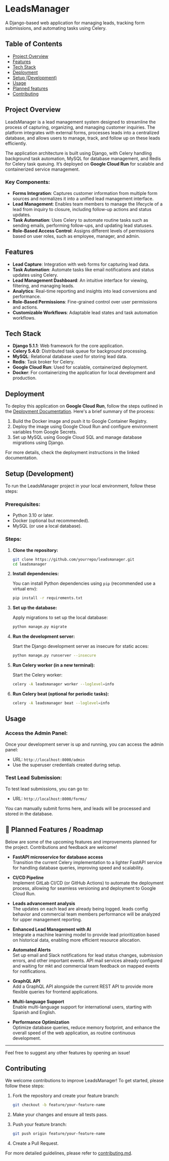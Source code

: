 # LeadsManager

A Django-based web application for managing leads, tracking form submissions, and automating tasks using Celery.

## Table of Contents
- [Project Overview](#project-overview)
- [Features](#features)
- [Tech Stack](#tech-stack)
- [Deployment](#deployment)
- [Setup (Development)](#setup-development)
- [Usage](#usage)
- [Planned features](#planned-features)
- [Contributing](#contributing)

## Project Overview

LeadsManager is a lead management system designed to streamline the process of capturing, organizing, and managing customer inquiries. The platform integrates with external forms, processes leads into a centralized database, and allows users to manage, track, and follow up on these leads efficiently.

The application architecture is built using Django, with Celery handling background task automation, MySQL for database management, and Redis for Celery task queuing. It’s deployed on **Google Cloud Run** for scalable and containerized service management.

### Key Components:
- **Forms Integration**: Captures customer information from multiple form sources and normalizes it into a unified lead management interface.
- **Lead Management**: Enables team members to manage the lifecycle of a lead from inquiry to closure, including follow-up actions and status updates.
- **Task Automation**: Uses Celery to automate routine tasks such as sending emails, performing follow-ups, and updating lead statuses.
- **Role-Based Access Control**: Assigns different levels of permissions based on user roles, such as employee, manager, and admin.
  
## Features

- **Lead Capture**: Integration with web forms for capturing lead data.
- **Task Automation**: Automate tasks like email notifications and status updates using Celery.
- **Lead Management Dashboard**: An intuitive interface for viewing, filtering, and managing leads.
- **Analytics**: Real-time reporting and insights into lead conversions and performance.
- **Role-Based Permissions**: Fine-grained control over user permissions and actions.
- **Customizable Workflows**: Adaptable lead states and task automation workflows.

## Tech Stack

- **Django 5.1.1**: Web framework for the core application.
- **Celery 5.4.0**: Distributed task queue for background processing.
- **MySQL**: Relational database used for storing lead data.
- **Redis**: Task broker for Celery.
- **Google Cloud Run**: Used for scalable, containerized deployment.
- **Docker**: For containerizing the application for local development and production.

## Deployment

To deploy this application on **Google Cloud Run**, follow the steps outlined in the [Deployment Documentation](docs/deployment.md). Here's a brief summary of the process:

1. Build the Docker image and push it to Google Container Registry.
2. Deploy the image using Google Cloud Run and configure environment variables from Google Secrets.
3. Set up MySQL using Google Cloud SQL and manage database migrations using Django.

For more details, check the deployment instructions in the linked documentation.

## Setup (Development)

To run the LeadsManager project in your local environment, follow these steps:

### Prerequisites:
- Python 3.10 or later.
- Docker (optional but recommended).
- MySQL (or use a local database).

### Steps:

1. **Clone the repository:**

    ```bash
    git clone https://github.com/yourrepo/leadsmanager.git
    cd leadsmanager
    ```

2. **Install dependencies:**

    You can install Python dependencies using `pip` (recommended use a virtual env):

    ```bash
    pip install -r requirements.txt
    ```

3. **Set up the database:**

    Apply migrations to set up the local database:

    ```bash
    python manage.py migrate
    ```

4. **Run the development server:**

    Start the Django development server as insecure for static acces:

    ```bash
    python manage.py runserver --insecure
    ```

5. **Run Celery worker (in a new terminal):**

    Start the Celery worker:

    ```bash
    celery -A leadsmanager worker --loglevel=info
    ```

6. **Run Celery beat (optional for periodic tasks):**

    ```bash
    celery -A leadsmanager beat --loglevel=info
    ```

## Usage

### Access the Admin Panel:
Once your development server is up and running, you can access the admin panel:

- URL: `http://localhost:8000/admin`
- Use the superuser credentials created during setup.

### Test Lead Submission:
To test lead submissions, you can go to:

- URL: `http://localhost:8000/forms/`

You can manually submit forms here, and leads will be processed and stored in the database.

## 🚀 Planned Features / Roadmap

Below are some of the upcoming features and improvements planned for the project. Contributions and feedback are welcome!

- **FastAPI microservice for database access**  
  Transition the current Celery implementation to a lighter FastAPI service for handling database queries, improving speed and scalability.

- **CI/CD Pipeline**  
  Implement GitLab CI/CD (or GitHub Actions) to automate the deployment process, allowing for seamless versioning and deployment to Google Cloud Run.

- **Leads advancement analysis**  
  The updates on each lead are already being logged. leads config behavior and commercial team members performance will be analyzed for upper management reporting.

- **Enhanced Lead Management with AI**  
  Integrate a machine learning model to provide lead prioritization based on historical data, enabling more efficient resource allocation.

- **Automated Alerts**  
  Set up email and Slack notifications for lead status changes, submission errors, and other important events. API mail services already configured and waiting for mkt and commercial team feedback on mapped events for notifications.

- **GraphQL API**  
  Add a GraphQL API alongside the current REST API to provide more flexible queries for frontend applications.

- **Multi-language Support**  
  Enable multi-language support for international users, starting with Spanish and English.

- **Performance Optimization**  
  Optimize database queries, reduce memory footprint, and enhance the overall speed of the web application, as routine continuous development.

---

Feel free to suggest any other features by opening an issue!

## Contributing

We welcome contributions to improve LeadsManager! To get started, please follow these steps:

1. Fork the repository and create your feature branch:

    ```bash
    git checkout -b feature/your-feature-name
    ```

2. Make your changes and ensure all tests pass.
3. Push your feature branch:

    ```bash
    git push origin feature/your-feature-name
    ```

4. Create a Pull Request.

For more detailed guidelines, please refer to [contributing.md](docs/contributing.md).

